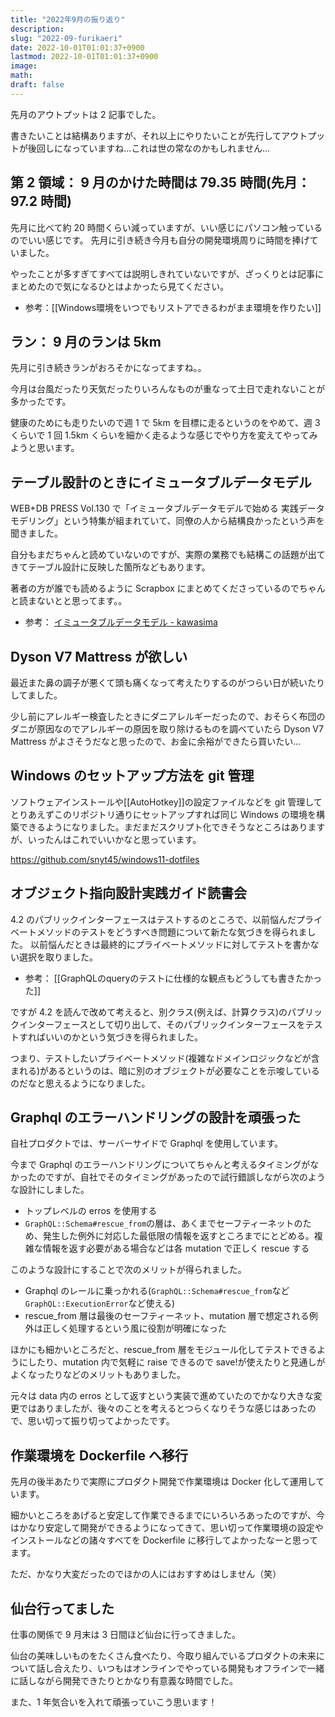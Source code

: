 ```yaml
---
title: "2022年9月の振り返り"
description:
slug: "2022-09-furikaeri"
date: 2022-10-01T01:01:37+0900
lastmod: 2022-10-01T01:01:37+0900
image:
math:
draft: false
---
```


先月のアウトプットは 2 記事でした。

書きたいことは結構ありますが、それ以上にやりたいことが先行してアウトプットが後回しになっていますね…これは世の常なのかもしれません…

## 第 2 領域： 9 月のかけた時間は 79.35 時間(先月：97.2 時間)

先月に比べて約 20 時間くらい減っていますが、いい感じにパソコン触っているのでいい感じです。
先月に引き続き今月も自分の開発環境周りに時間を捧げていました。

やったことが多すぎてすべては説明しきれていないですが、ざっくりとは記事にまとめたので気になるひとはよかったら見てください。

- 参考：[[Windows環境をいつでもリストアできるわがまま環境を作りたい]]

## ラン： 9 月のランは 5km

先月に引き続きランがおろそかになってますね。。

今月は台風だったり天気だったりいろんなものが重なって土日で走れないことが多かったです。

健康のためにも走りたいので週 1 で 5km を目標に走るというのをやめて、週 3 くらいで 1 回 1.5km くらいを細かく走るような感じでやり方を変えてやってみようと思います。

## テーブル設計のときにイミュータブルデータモデル

WEB+DB PRESS Vol.130 で「イミュータブルデータモデルで始める 実践データモデリング」という特集が組まれていて、同僚の人から結構良かったという声を聞きました。

自分もまだちゃんと読めていないのですが、実際の業務でも結構この話題が出てきてテーブル設計に反映した箇所などもあります。

著者の方が誰でも読めるように Scrapbox にまとめてくださっているのでちゃんと読まないとと思ってます。。

- 参考： [イミュータブルデータモデル \- kawasima](https://scrapbox.io/kawasima/%E3%82%A4%E3%83%9F%E3%83%A5%E3%83%BC%E3%82%BF%E3%83%96%E3%83%AB%E3%83%87%E3%83%BC%E3%82%BF%E3%83%A2%E3%83%87%E3%83%AB)

## Dyson V7 Mattress が欲しい

最近また鼻の調子が悪くて頭も痛くなって考えたりするのがつらい日が続いたりしてました。

少し前にアレルギー検査したときにダニアレルギーだったので、おそらく布団のダニが原因なのでアレルギーの原因を取り除けるものを調べていたら Dyson V7 Mattress がよさそうだなと思ったので、お金に余裕ができたら買いたい…

## Windows のセットアップ方法を git 管理

ソフトウェアインストールや[[AutoHotkey]]の設定ファイルなどを git 管理してとりあえずこのリポジトリ通りにセットアップすれば同じ Windows の環境を構築できるようになりました。まだまだスクリプト化できそうなところはありますが、いったんはこれでいいかなと思っています。

https://github.com/snyt45/windows11-dotfiles

## オブジェクト指向設計実践ガイド読書会

4.2 のパブリックインターフェースはテストするのところで、以前悩んだプライベートメソッドのテストをどうすべき問題について新たな気づきを得られました。
以前悩んだときは最終的にプライベートメソッドに対してテストを書かない選択を取りました。

- 参考： [[GraphQLのqueryのテストに仕様的な観点もどうしても書きたかった]]

ですが 4.2 を読んで改めて考えると、別クラス(例えば、計算クラス)のパブリックインターフェースとして切り出して、そのパブリックインターフェースをテストすればいいのかという気づきを得られました。

つまり、テストしたいプライベートメソッド(複雑なドメインロジックなどが含まれる)があるというのは、暗に別のオブジェクトが必要なことを示唆しているのだなと思えるようになりました。

## Graphql のエラーハンドリングの設計を頑張った

自社プロダクトでは、サーバーサイドで Graphql を使用しています。

今まで Graphql のエラーハンドリングについてちゃんと考えるタイミングがなかったのですが、自社でそのタイミングがあったので試行錯誤しながら次のような設計にしました。

- トップレベルの erros を使用する
- `GraphQL::Schema#rescue_from`の層は、あくまでセーフティーネットのため、発生した例外に対応した最低限の情報を返すところまでにとどめる。複雑な情報を返す必要がある場合などは各 mutation で正しく rescue する

このような設計にすることで次のメリットが得られました。

- Graphql のレールに乗っかれる(`GraphQL::Schema#rescue_from`など`GraphQL::ExecutionError`など使える)
- rescue_from 層は最後のセーフティーネット、mutation 層で想定される例外は正しく処理するという風に役割が明確になった

ほかにも細かいところだと、rescue_from 層をモジュール化してテストできるようにしたり、mutation 内で気軽に raise できるので save!が使えたりと見通しがよくなったりなどのメリットもありました。

元々は data 内の erros として返すという実装で進めていたのでかなり大きな変更ではありましたが、後々のことを考えるとつらくなりそうな感じはあったので、思い切って振り切ってよかったです。

## 作業環境を Dockerfile へ移行

先月の後半あたりで実際にプロダクト開発で作業環境は Docker 化して運用しています。

細かいところをあげると安定して作業できるまでにいろいろあったのですが、今はかなり安定して開発ができるようになってきて、思い切って作業環境の設定やインストールなどの諸々すべてを Dockerfile に移行してよかったなーと思ってます。

ただ、かなり大変だったのでほかの人にはおすすめはしません（笑）

## 仙台行ってました

仕事の関係で 9 月末は 3 日間ほど仙台に行ってきました。

仙台の美味しいものをたくさん食べたり、今取り組んでいるプロダクトの未来について話し合えたり、いつもはオンラインでやっている開発もオフラインで一緒に話しながら開発できたりとかなり有意義な時間でした。

また、1 年気合いを入れて頑張っていこう思います！
